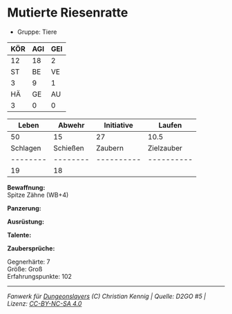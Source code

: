 # Mutierte Riesenratte  
- Gruppe: Tiere  

| KÖR | AGI | GEI |  
| --- | --- | --- |  
| 12  | 18  | 2   |
| ST  | BE  | VE  |  
| 3   | 9   | 1   |
| HÄ  | GE  | AU  |  
| 3   | 0   | 0   |


| Leben    | Abwehr   | Initiative | Laufen     |
| -------- | -------- | ---------- | ---------- |
| 50       | 15       | 27         | 10.5       |
| Schlagen | Schießen | Zaubern    | Zielzauber |
| -------- | -------- | ---------- | ---------- |
| 19       | 18       |            |            |

**Bewaffnung:**  
Spitze Zähne (WB+4)

**Panzerung:**  


**Ausrüstung:**  


**Talente:**  


**Zaubersprüche:**  


Gegnerhärte: 7  
Größe: Groß  
Erfahrungspunkte: 102  



___
*Fanwerk für [Dungeonslayers](https://www.dungeonslayers.net/) (C) Christian Kennig | Quelle: D2GO #5 | Lizenz: [CC-BY-NC-SA 4.0](https://creativecommons.org/licenses/by-nc-sa/4.0/deed.de)*